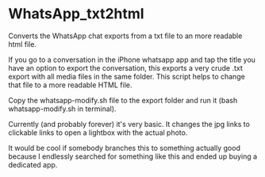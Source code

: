 # WhatsApp_txt2html
Converts the WhatsApp chat exports from a txt file to an more readable html file.

If you go to a conversation in the iPhone whatsapp app and tap the title you have an option to export the conversation, this exports a very crude .txt export with all media files in the same folder. This script helps to change that file to a more readable HTML file.

Copy the whatsapp-modify.sh file to the export folder and run it (bash whatsapp-modify.sh in terminal).

Currently (and probably forever) it's very basic. It changes the jpg links to clickable links to open a lightbox with the actual photo.

It would be cool if somebody branches this to something actually good because I endlessly searched for something like this and ended up buying a dedicated app.